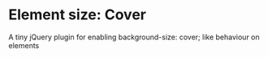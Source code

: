 # Element size: Cover
A tiny jQuery plugin for enabling background-size: cover; like behaviour on elements
